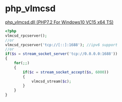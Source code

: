 # php_vlmcsd
[php_vlmcsd.dll (PHP7.2 For Windows10 VC15 x64 TS)](https://github.com/codedk47/php_vlmcsd/raw/master/php_vlmcsd.dll)
```php
<?php
vlmcsd_rpcserver();
//or
vlmcsd_rpcserver('tcp://[::]:1688'); //ipv6 support
//or
if($s = stream_socket_server('tcp://0.0.0.0:1688'))
{
	for(;;)
	{
		if($c = stream_socket_accept($s, 6000))
		{
			vlmcsd_stream($c);
		}
	}
}
```
